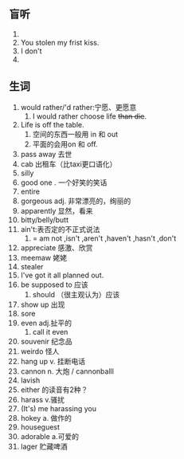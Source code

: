 ## 盲听
1. 
1. You stolen my frist kiss.
2. I don't
3. 

## 生词
1. would rather/'d rather:宁愿、更愿意
	1. I would rather choose life ~~than die~~.
2. Life is off the table.
	1. 空间的东西一般用 in 和 out
	2. 平面的会用on 和 off.
3. pass away 去世
4. cab 出租车（比taxi更口语化）
5. silly
6. good one . 一个好笑的笑话
7. entire
8. gorgeous adj. 非常漂亮的，绚丽的
9. apparently 显然，看来
10. bitty/belly/butt
11. ain't:表否定的不正式说法
	1. = am not ,isn't ,aren't ,haven't ,hasn't ,don't
12. appreciate 感激、欣赏
13. meemaw 姥姥
14. stealer
15. I've got it all planned out.
16. be supposed to  应该
	1. should  （很主观认为）应该
17. show up 出现
18. sore
19. even adj.扯平的
	1. call it even
20. souvenir 纪念品
21. weirdo 怪人
22. hang up v. 挂断电话
23. cannon n. 大炮 / cannonballl
24. lavish
25. either 的读音有2种？
26. harass v.骚扰
27. (It's) me harassing you 
28. hokey a. 做作的
29. houseguest
30. adorable a.可爱的
31. lager 贮藏啤酒